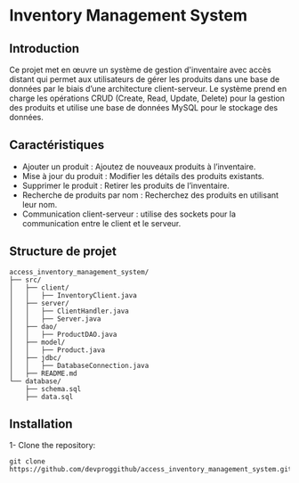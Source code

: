 # Inventory Management System

## Introduction
Ce projet met en œuvre un système de gestion d'inventaire avec accès distant  qui permet aux utilisateurs de gérer les produits dans une base de données par le biais d’une architecture client-serveur.
Le système prend en charge les opérations CRUD (Create, Read, Update, Delete) pour la gestion des produits 
et utilise une base de données MySQL pour le stockage des données.

## Caractéristiques
- Ajouter un produit : Ajoutez de nouveaux produits à l’inventaire.
- Mise à jour du produit : Modifier les détails des produits existants.
- Supprimer le produit : Retirer les produits de l’inventaire.
- Recherche de produits par nom : Recherchez des produits en utilisant leur nom.
- Communication client-serveur : utilise des sockets pour la communication entre le client et le serveur.

## Structure de projet
```
access_inventory_management_system/
├── src/
│   ├── client/                 
│   │   ├── InventoryClient.java
│   ├── server/                
│   │   ├── ClientHandler.java
│   │   ├── Server.java
│   ├── dao/                   
│   │   ├── ProductDAO.java
│   ├── model/                 
│   │   ├── Product.java
│   ├── jdbc/                 
│   │   ├── DatabaseConnection.java
│   ├── README.md             
└── database/                   
    ├── schema.sql            
    ├── data.sql              
```

## Installation
1- Clone the repository:
```
git clone https://github.com/devproggithub/access_inventory_management_system.git
```
